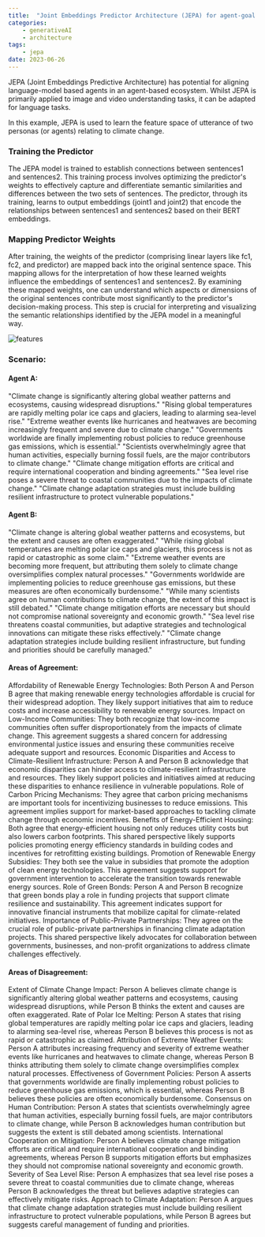 ```yaml
---
title:  "Joint Embeddings Predictor Architecture (JEPA) for agent-goal affinity / alignment in agent based ecosystems"
categories: 
    - generativeAI
    - architecture
tags: 
    - jepa
date: 2023-06-26
---
```


JEPA (Joint Embeddings Predictive Architecture) has potential for aligning language-model based agents in an agent-based ecosystem. Whilst JEPA is primarily applied to image and video understanding tasks, it can be adapted for language tasks.

In this example, JEPA is used to learn the feature space of utterance of two personas (or agents) relating to climate change.

### Training the Predictor

The JEPA model is trained to establish connections between sentences1 and sentences2. This training process involves optimizing the predictor's weights to effectively capture and differentiate semantic similarities and differences between the two sets of sentences. The predictor, through its training, learns to output embeddings (joint1 and joint2) that encode the relationships between sentences1 and sentences2 based on their BERT embeddings.

### Mapping Predictor Weights

After training, the weights of the predictor (comprising linear layers like fc1, fc2, and predictor) are mapped back into the original sentence space. This mapping allows for the interpretation of how these learned weights influence the embeddings of sentences1 and sentences2. By examining these mapped weights, one can understand which aspects or dimensions of the original sentences contribute most significantly to the predictor's decision-making process. This step is crucial for interpreting and visualizing the semantic relationships identified by the JEPA model in a meaningful way.

![features](result.png)

### Scenario:

#### Agent A:

"Climate change is significantly altering global weather patterns and ecosystems, causing widespread disruptions." "Rising global temperatures are rapidly melting polar ice caps and glaciers, leading to alarming sea-level rise." "Extreme weather events like hurricanes and heatwaves are becoming increasingly frequent and severe due to climate change." "Governments worldwide are finally implementing robust policies to reduce greenhouse gas emissions, which is essential." "Scientists overwhelmingly agree that human activities, especially burning fossil fuels, are the major contributors to climate change." "Climate change mitigation efforts are critical and require international cooperation and binding agreements." "Sea level rise poses a severe threat to coastal communities due to the impacts of climate change." "Climate change adaptation strategies must include building resilient infrastructure to protect vulnerable populations."

#### Agent B:

"Climate change is altering global weather patterns and ecosystems, but the extent and causes are often exaggerated." "While rising global temperatures are melting polar ice caps and glaciers, this process is not as rapid or catastrophic as some claim." "Extreme weather events are becoming more frequent, but attributing them solely to climate change oversimplifies complex natural processes." "Governments worldwide are implementing policies to reduce greenhouse gas emissions, but these measures are often economically burdensome." "While many scientists agree on human contributions to climate change, the extent of this impact is still debated." "Climate change mitigation efforts are necessary but should not compromise national sovereignty and economic growth." "Sea level rise threatens coastal communities, but adaptive strategies and technological innovations can mitigate these risks effectively." "Climate change adaptation strategies include building resilient infrastructure, but funding and priorities should be carefully managed."

#### Areas of Agreement:

Affordability of Renewable Energy Technologies: Both Person A and Person B agree that making renewable energy technologies affordable is crucial for their widespread adoption. They likely support initiatives that aim to reduce costs and increase accessibility to renewable energy sources.
Impact on Low-Income Communities: They both recognize that low-income communities often suffer disproportionately from the impacts of climate change. This agreement suggests a shared concern for addressing environmental justice issues and ensuring these communities receive adequate support and resources.
Economic Disparities and Access to Climate-Resilient Infrastructure: Person A and Person B acknowledge that economic disparities can hinder access to climate-resilient infrastructure and resources. They likely support policies and initiatives aimed at reducing these disparities to enhance resilience in vulnerable populations.
Role of Carbon Pricing Mechanisms: They agree that carbon pricing mechanisms are important tools for incentivizing businesses to reduce emissions. This agreement implies support for market-based approaches to tackling climate change through economic incentives.
Benefits of Energy-Efficient Housing: Both agree that energy-efficient housing not only reduces utility costs but also lowers carbon footprints. This shared perspective likely supports policies promoting energy efficiency standards in building codes and incentives for retrofitting existing buildings.
Promotion of Renewable Energy Subsidies: They both see the value in subsidies that promote the adoption of clean energy technologies. This agreement suggests support for government intervention to accelerate the transition towards renewable energy sources.
Role of Green Bonds: Person A and Person B recognize that green bonds play a role in funding projects that support climate resilience and sustainability. This agreement indicates support for innovative financial instruments that mobilize capital for climate-related initiatives.
Importance of Public-Private Partnerships: They agree on the crucial role of public-private partnerships in financing climate adaptation projects. This shared perspective likely advocates for collaboration between governments, businesses, and non-profit organizations to address climate challenges effectively.

#### Areas of Disagreement:

Extent of Climate Change Impact: Person A believes climate change is significantly altering global weather patterns and ecosystems, causing widespread disruptions, while Person B thinks the extent and causes are often exaggerated.
Rate of Polar Ice Melting: Person A states that rising global temperatures are rapidly melting polar ice caps and glaciers, leading to alarming sea-level rise, whereas Person B believes this process is not as rapid or catastrophic as claimed.
Attribution of Extreme Weather Events: Person A attributes increasing frequency and severity of extreme weather events like hurricanes and heatwaves to climate change, whereas Person B thinks attributing them solely to climate change oversimplifies complex natural processes.
Effectiveness of Government Policies: Person A asserts that governments worldwide are finally implementing robust policies to reduce greenhouse gas emissions, which is essential, whereas Person B believes these policies are often economically burdensome.
Consensus on Human Contribution: Person A states that scientists overwhelmingly agree that human activities, especially burning fossil fuels, are major contributors to climate change, while Person B acknowledges human contribution but suggests the extent is still debated among scientists.
International Cooperation on Mitigation: Person A believes climate change mitigation efforts are critical and require international cooperation and binding agreements, whereas Person B supports mitigation efforts but emphasizes they should not compromise national sovereignty and economic growth.
Severity of Sea Level Rise: Person A emphasizes that sea level rise poses a severe threat to coastal communities due to climate change, whereas Person B acknowledges the threat but believes adaptive strategies can effectively mitigate risks.
Approach to Climate Adaptation: Person A argues that climate change adaptation strategies must include building resilient infrastructure to protect vulnerable populations, while Person B agrees but suggests careful management of funding and priorities.




